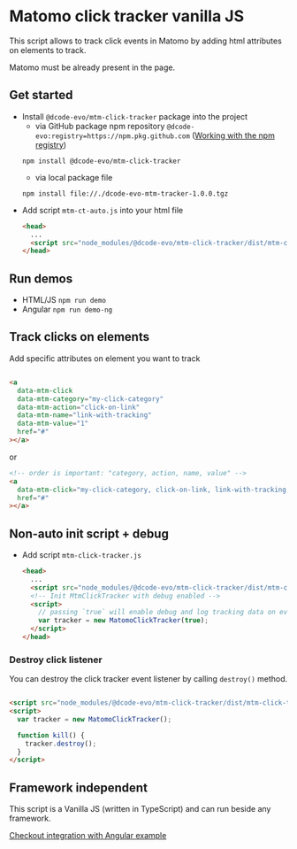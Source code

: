 # Matomo click tracker vanilla JS

This script allows to track click events in Matomo by adding html attributes on elements to track.

Matomo must be already present in the page.

## Get started

- Install `@dcode-evo/mtm-click-tracker` package into the project
  - via GitHub package npm
    repository `@dcode-evo:registry=https://npm.pkg.github.com` ([Working with the npm registry](https://docs.github.com/en/packages/working-with-a-github-packages-registry/working-with-the-npm-registry))
  ```shell
  npm install @dcode-evo/mtm-click-tracker
  ``` 
  - via local package file
  ```shell
  npm install file://./dcode-evo-mtm-tracker-1.0.0.tgz
  ```
- Add script `mtm-ct-auto.js` into your html file
  ```html
  <head>
    ...
    <script src="node_modules/@dcode-evo/mtm-click-tracker/dist/mtm-ct-auto.js"></script>
  </head>
  ```

## Run demos

- HTML/JS `npm run demo`
- Angular `npm run demo-ng`

## Track clicks on elements

Add specific attributes on element you want to track

```html

<a
  data-mtm-click
  data-mtm-category="my-click-category"
  data-mtm-action="click-on-link"
  data-mtm-name="link-with-tracking"
  data-mtm-value="1"
  href="#"
></a>
```

or

```html
<!-- order is important: "category, action, name, value" -->
<a
  data-mtm-click="my-click-category, click-on-link, link-with-tracking, 1"
  href="#"
></a>
```

## Non-auto init script + debug

- Add script `mtm-click-tracker.js`
  ```html
  <head>
    ...
    <script src="node_modules/@dcode-evo/mtm-click-tracker/dist/mtm-click-tracker.js"></script>
    <!-- Init MtmClickTracker with debug enabled -->
    <script>
      // passing `true` will enable debug and log tracking data on every click on "tracked" elements into console.
      var tracker = new MatomoClickTracker(true);
    </script>
  </head>
  ```

### Destroy click listener

You can destroy the click tracker event listener by calling `destroy()` method.

```html

<script src="node_modules/@dcode-evo/mtm-click-tracker/dist/mtm-click-tracker.js">;</script>
<script>
  var tracker = new MatomoClickTracker();

  function kill() {
    tracker.destroy();
  }
</script>
```

## Framework independent

This script is a Vanilla JS (written in TypeScript) and can run beside any framework.

[Checkout integration with Angular example](./demo/ng15/README.md)
